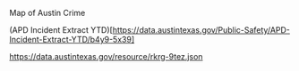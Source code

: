 Map of Austin Crime

(APD Incident Extract YTD)[https://data.austintexas.gov/Public-Safety/APD-Incident-Extract-YTD/b4y9-5x39]


https://data.austintexas.gov/resource/rkrg-9tez.json
